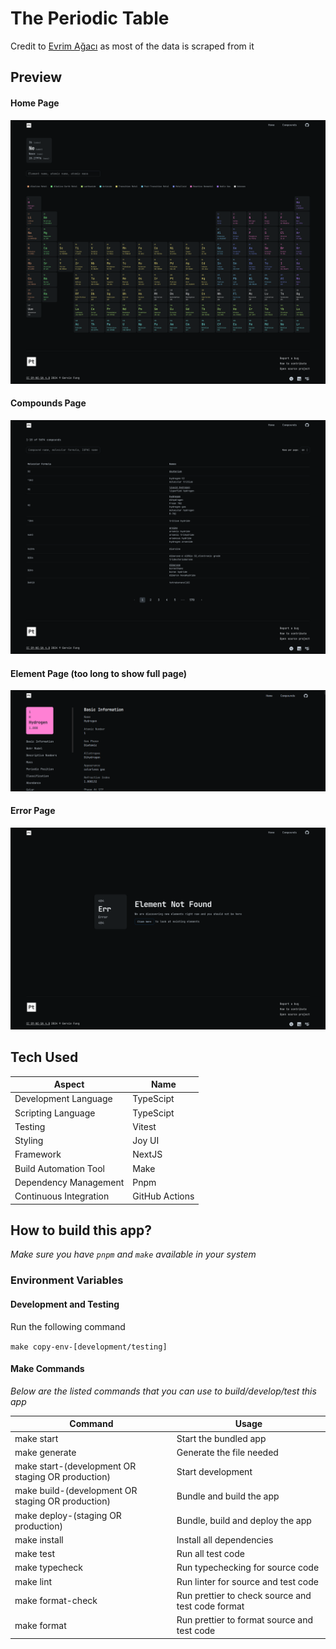 # The Periodic Table

Credit to [Evrim Ağacı](https://github.com/evrimagaci) as most of the data is scraped from it

## Preview

#### Home Page

![Home](test/snapshot/snapshot-images/pc/home.png 'Home')

#### Compounds Page

![Compounds](test/snapshot/snapshot-images/pc/compounds.png 'Compounds')

#### Element Page (too long to show full page)

![Element](docs/element.png 'Element')

#### Error Page

![error](test/snapshot/snapshot-images/pc/error.png 'Error')

## Tech Used

| Aspect                 | Name           |
| ---------------------- | -------------- |
| Development Language   | TypeScipt      |
| Scripting Language     | TypeScipt      |
| Testing                | Vitest         |
| Styling                | Joy UI         |
| Framework              | NextJS         |
| Build Automation Tool  | Make           |
| Dependency Management  | Pnpm           |
| Continuous Integration | GitHub Actions |

## How to build this app?

_*Make sure you have `pnpm` and `make` available in your system*_

### Environment Variables

#### Development and Testing

Run the following command

`make copy-env-[development/testing]`

#### Make Commands

_*Below are the listed commands that you can use to build/develop/test this app*_

| Command                                           | Usage                                             |
| ------------------------------------------------- | ------------------------------------------------- |
| make start                                        | Start the bundled app                             |
| make generate                                     | Generate the file needed                          |
| make start-(development OR staging OR production) | Start development                                 |
| make build-(development OR staging OR production) | Bundle and build the app                          |
| make deploy-(staging OR production)               | Bundle, build and deploy the app                  |
| make install                                      | Install all dependencies                          |
| make test                                         | Run all test code                                 |
| make typecheck                                    | Run typechecking for source code                  |
| make lint                                         | Run linter for source and test code               |
| make format-check                                 | Run prettier to check source and test code format |
| make format                                       | Run prettier to format source and test code       |
